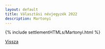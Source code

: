 ```yaml
---
layout: default
title: Választási névjegyzék 2022
description: Martonyi
---
```


{% include settlementHTMLs/Martonyi.html %}

[Vissza](./)